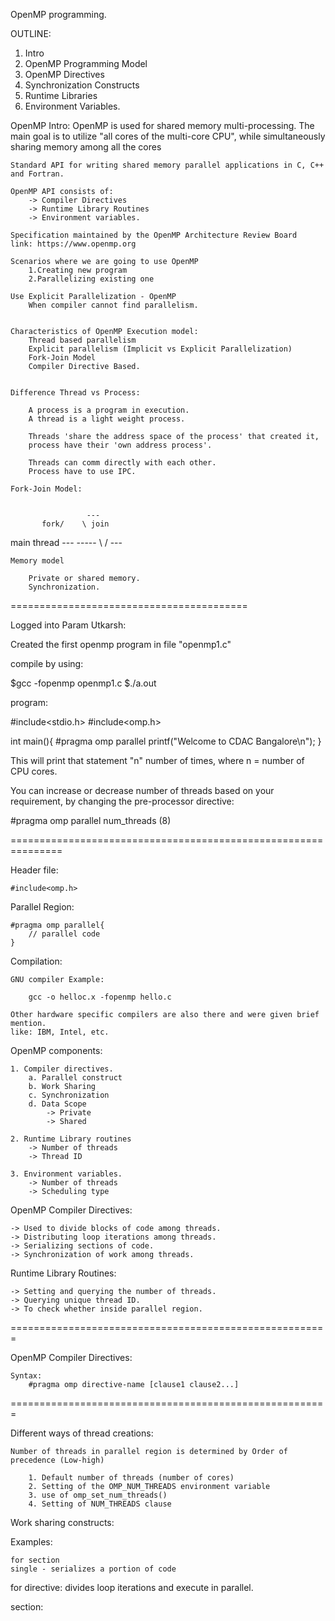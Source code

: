 
OpenMP programming.

OUTLINE:

1. Intro
2. OpenMP Programming Model
3. OpenMP Directives
4. Synchronization Constructs
5. Runtime Libraries
6. Environment Variables.


OpenMP Intro:
	OpenMP is used for shared memory multi-processing.
	The main goal is to utilize "all cores of the multi-core CPU",
	while simultaneously sharing memory among all the cores

	Standard API for writing shared memory parallel applications in C, C++ and Fortran.

	OpenMP API consists of:
		-> Compiler Directives
		-> Runtime Library Routines
		-> Environment variables.

	Specification maintained by the OpenMP Architecture Review Board
	link: https://www.openmp.org
	
	Scenarios where we are going to use OpenMP
		1.Creating new program
		2.Parallelizing existing one

	Use Explicit Parallelization - OpenMP
		When compiler cannot find parallelism.


	Characteristics of OpenMP Execution model:
		Thread based parallelism
		Explicit parallelism (Implicit vs Explicit Parallelization)
		Fork-Join Model
		Compiler Directive Based.


	Difference Thread vs Process:
	
		A process is a program in execution.
		A thread is a light weight process.

		Threads 'share the address space of the process' that created it,
		process have their 'own address process'.

		Threads can comm directly with each other.
		Process have to use IPC.

	Fork-Join Model:
		
		
                     ---
	       fork/	\ join
  main thread   ---	 -----
                   \    /
                    ---
	
	Memory model

		Private or shared memory.
		Synchronization.

	

=========================================


Logged into Param Utkarsh:

Created the first openmp program in file "openmp1.c"

compile by using:

$gcc -fopenmp openmp1.c
$./a.out

program:

#include<stdio.h>
#include<omp.h>

int main(){
        #pragma omp parallel
        printf("Welcome to CDAC Bangalore\n");
}

This will print that statement "n" number of times, where n = number of CPU cores.

You can increase or decrease number of threads based on your requirement,
by changing the pre-processor directive:

#pragma omp parallel num_threads (8)

===============================================================

Header file:

	#include<omp.h>

Parallel Region:
		
	#pragma omp parallel{
		// parallel code
	}


Compilation:

	GNU compiler Example:

		gcc -o helloc.x -fopenmp hello.c

	Other hardware specific compilers are also there and were given brief mention.
	like: IBM, Intel, etc.

OpenMP components:
	
	1. Compiler directives.
		a. Parallel construct
		b. Work Sharing
		c. Synchronization
		d. Data Scope
			-> Private
			-> Shared

	2. Runtime Library routines
		-> Number of threads
		-> Thread ID

	3. Environment variables.
		-> Number of threads
		-> Scheduling type


OpenMP Compiler Directives:

	-> Used to divide blocks of code among threads.
	-> Distributing loop iterations among threads.
	-> Serializing sections of code.
	-> Synchronization of work among threads.

Runtime Library Routines:

	-> Setting and querying the number of threads.
	-> Querying unique thread ID.
	-> To check whether inside parallel region.

=======================================================

OpenMP Compiler Directives:

	Syntax:
		#pragma omp directive-name [clause1 clause2...]

=======================================================

Different ways of thread creations:

	Number of threads in parallel region is determined by Order of precedence (Low-high)

		1. Default number of threads (number of cores)
		2. Setting of the OMP_NUM_THREADS environment variable
		3. use of omp_set_num_threads()
		4. Setting of NUM_THREADS clause
	

Work sharing constructs:

Examples:

	for section
	single - serializes a portion of code

   for directive:
	divides loop iterations and execute in parallel.

section:
	
